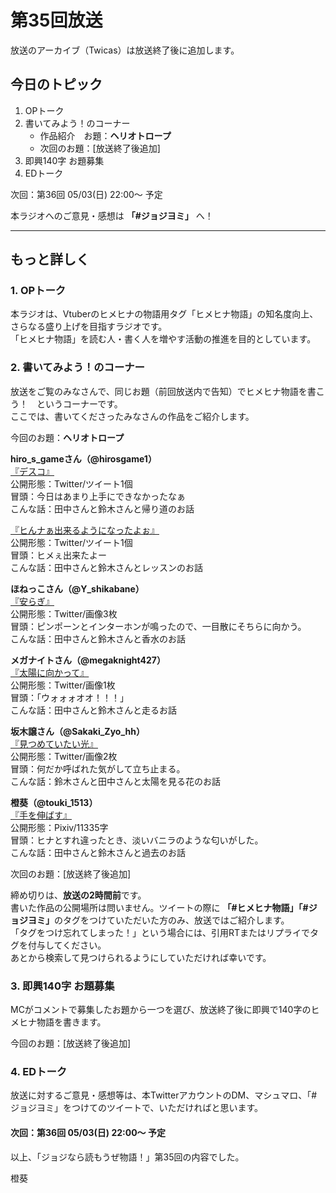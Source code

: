# 第35回放送

放送のアーカイブ（Twicas）は放送終了後に追加します。  

## 今日のトピック
1. OPトーク
1. 書いてみよう！のコーナー
    - 作品紹介　お題：<b>ヘリオトロープ</b>
    - 次回のお題：<b></b>[放送終了後追加]
1. 即興140字 お題募集
1. EDトーク

次回：第36回 05/03(日) 22:00～ 予定  

本ラジオへのご意見・感想は **「#ジョジヨミ」** へ！

---

## もっと詳しく
### 1. OPトーク

本ラジオは、Vtuberのヒメヒナの物語用タグ「ヒメヒナ物語」の知名度向上、さらなる盛り上げを目指すラジオです。  
「ヒメヒナ物語」を読む人・書く人を増やす活動の推進を目的としています。  

### 2. 書いてみよう！のコーナー
放送をご覧のみなさんで、同じお題（前回放送内で告知）でヒメヒナ物語を書こう！　というコーナーです。  
ここでは、書いてくださったみなさんの作品をご紹介します。

今回のお題：<b>ヘリオトロープ</b>

**hiro_s_gameさん（@hirosgame1）**  
[『デスコ』](https://twitter.com/hirosgame1/status/1251885931251920898?s=20)  
公開形態：Twitter/ツイート1個  
冒頭：今日はあまり上手にできなかったなぁ  
こんな話：田中さんと鈴木さんと帰り道のお話  

[『ヒんナぁ出来るようになったよぉ』](https://twitter.com/hirosgame1/status/1254066381319892998?s=20)  
公開形態：Twitter/ツイート1個  
冒頭：ヒメぇ出来たよー  
こんな話：田中さんと鈴木さんとレッスンのお話  

**ほねっこさん（@Y_shikabane）**  
[『安らぎ』](https://twitter.com/Y_shikabane/status/1253987880554266624?s=20)  
公開形態：Twitter/画像3枚  
冒頭：ピンポーンとインターホンが鳴ったので、一目散にそちらに向かう。  
こんな話：田中さんと鈴木さんと香水のお話  

**メガナイトさん（@megaknight427）**  
[『太陽に向かって』](https://twitter.com/megaknight427/status/1254021340081709057?s=20)  
公開形態：Twitter/画像1枚  
冒頭：「ウォォォオオ！！！」  
こんな話：田中さんと鈴木さんと走るお話

**坂木譲さん（@Sakaki_Zyo_hh）**  
[『見つめていたい光』](https://twitter.com/Sakaki_Zyo/status/1254232632889507840?s=20)  
公開形態：Twitter/画像2枚  
冒頭：何だか呼ばれた気がして立ち止まる。  
こんな話：鈴木さんと田中さんと太陽を見る花のお話  

**橙葵（@touki_1513）**  
[『手を伸ばす』](https://twitter.com/touki_1513/status/1254331501698707456?s=20)  
公開形態：Pixiv/11335字  
冒頭：ヒナとすれ違ったとき、淡いバニラのような匂いがした。  
こんな話：田中さんと鈴木さんと過去のお話  

次回のお題：<b></b>[放送終了後追加]

締め切りは、**放送の2時間前**です。  
書いた作品の公開場所は問いません。ツイートの際に <b>「#ヒメヒナ物語」「#ジョジヨミ」</b>のタグをつけていただいた方のみ、放送ではご紹介します。  
「タグをつけ忘れてしまった！」という場合には、引用RTまたはリプライでタグを付与してください。  
あとから検索して見つけられるようにしていただければ幸いです。  

### 3. 即興140字 お題募集
MCがコメントで募集したお題から一つを選び、放送終了後に即興で140字のヒメヒナ物語を書きます。

今回のお題：[放送終了後追加]

### 4. EDトーク

放送に対するご意見・感想等は、本TwitterアカウントのDM、マシュマロ、「#ジョジヨミ」をつけてのツイートで、いただければと思います。

#### 次回：第36回 05/03(日) 22:00～ 予定  

以上、「ジョジなら読もうぜ物語！」第35回の内容でした。

橙葵

